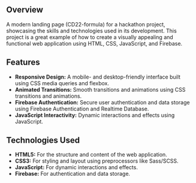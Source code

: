 ## Overview

A modern landing page (CD22-formula) for a hackathon project, showcasing the skills and technologies used in its development. This project is a great example of how to create a visually appealing and functional web application using HTML, CSS, JavaScript, and Firebase.

## Features

- **Responsive Design:** A mobile- and desktop-friendly interface built using CSS media queries and flexbox.
- **Animated Transitions:** Smooth transitions and animations using CSS transitions and animations.
- **Firebase Authentication:** Secure user authentication and data storage using Firebase Authentication and Realtime Database.
- **JavaScript Interactivity:** Dynamic interactions and effects using JavaScript.

## Technologies Used

- **HTML5:** For the structure and content of the web application.
- **CSS3:** For styling and layout using preprocessors like Sass/SCSS.
- **JavaScript:** For dynamic interactions and effects.
- **Firebase:** For authentication and data storage.

